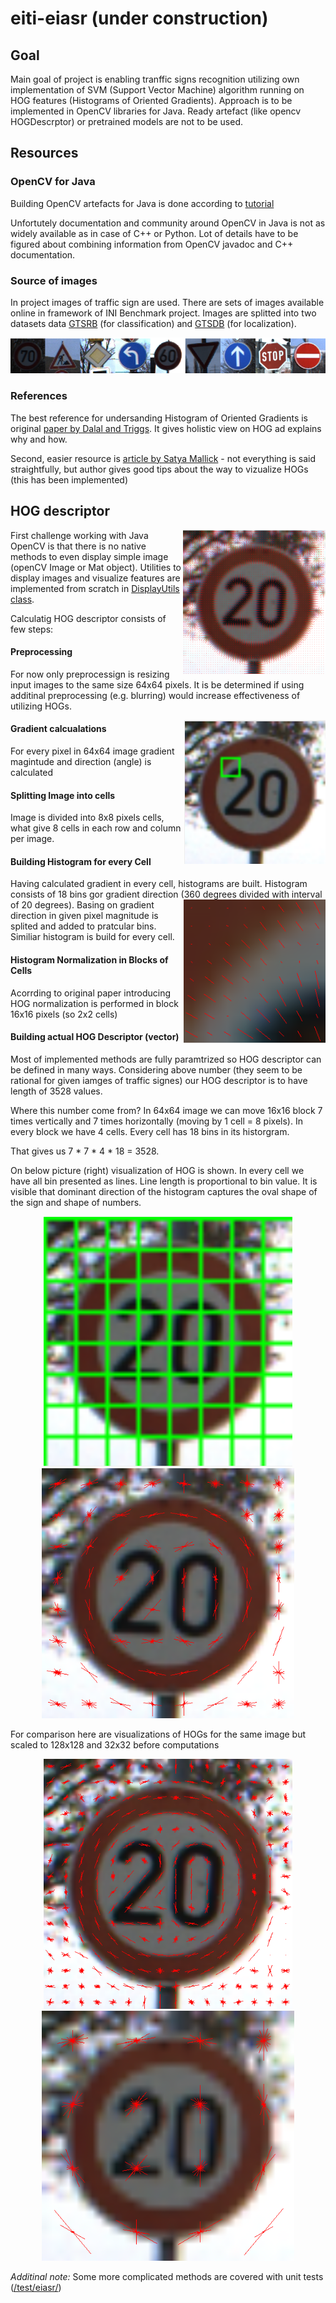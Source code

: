 # eiti-eiasr (under construction)

## Goal
Main goal of project is enabling tranffic signs recognition utilizing own implementation of SVM (Support Vector Machine) algorithm running on HOG features (Histograms of Oriented Gradients). Approach is to be implemented in OpenCV libraries for Java. Ready artefact (like opencv HOGDescrptor) or pretrained models are not to be used.

## Resources

### OpenCV for Java

Building OpenCV artefacts for Java is done according to [tutorial](http://opencv-java-tutorials.readthedocs.io/en/latest/01-installing-opencv-for-java.html#install-opencv-3-x-under-linux)

Unfortutely documentation and community around OpenCV in Java is not as widely available as in case of C++ or Python. Lot of details have to be figured about combining information from OpenCV javadoc and C++ documentation.

### Source of images
In project images of traffic sign are used. There are sets of images available online in framework of INI Benchmark
project. Images are splitted into two datasets data [GTSRB](http://benchmark.ini.rub.de/?section=gtsrb&subsection=news) (for classification) and [GTSDB](http://benchmark.ini.rub.de/?section=gtsdb&subsection=news) (for localization).
<p align="center"> <img  src="/doc/img/Selection_001.png"></p>

### References
The best reference for undersanding Histogram of Oriented Gradients is original [paper by Dalal and Triggs](https://lear.inrialpes.fr/people/triggs/pubs/Dalal-cvpr05.pdf). It gives holistic view on HOG ad explains why and how.

Second, easier resource is [article by Satya Mallick](https://www.learnopencv.com/histogram-of-oriented-gradients/) - not everything is said straightfully, but author gives good tips about the way to vizualize HOGs (this has been implemented)

## HOG descriptor

<img align="right" height=230 src="/doc/img/Selection_004.png">

First challenge working with Java OpenCV is that there is no native methods to even display simple image (openCV Image or Mat object). Utilities to display images and visualize features are implemented from scratch in [DisplayUtils class](/src/eiasr/DisplayUtils.java).

Calculatig HOG descriptor consists of few steps:

#### Preprocessing

For now only preprocessign is resizing input images to the same size 64x64 pixels. It is be determined if using additinal preprocessing (e.g. blurring) would increase effectiveness of utilizing HOGs.
 
<img align="right" height=230 src="/doc/img/Selection_002.png">

#### Gradient calcualations

For every pixel in 64x64 image gradient magintude and direction (angle) is calculated
  
#### Splitting Image into cells

Image is divided into 8x8 pixels cells, what give 8 cells in each row and column per image.

#### Building Histogram for every Cell

Having calculated gradient in every cell, histograms are built. Histogram consists of 18 bins gor gradient direction (360 degrees divided with interval of 20 degrees). <img align="right" height=230 src="/doc/img/Selection_003.png"> Basing on gradient direction in given pixel magnitude is splited and added to pratcular bins. Similiar histogram is build for every cell.

#### Histogram Normalization in Blocks of Cells

Acorrding to original paper introducing HOG normalization is performed in block 16x16 pixels (so 2x2 cells)

#### Building actual HOG Descriptor (vector)

Most of implemented methods are fully paramtrized so HOG descriptor can be defined in many ways. Considering above number (they seem to be rational for given iamges of traffic signes) our HOG descriptor is to have length of 3528 values. 

Where this number come from? In 64x64 image we can move 16x16 block 7 times vertically and 7 times horizontally (moving by 1 cell = 8 pixels). In every block we have 4 cells. Every cell has 18 bins in its historgram. 

That gives us 7 * 7 * 4 * 18 = 3528.

On below picture (right) visualization of HOG is shown. In every cell we have all bin presented as lines. Line length is proportional to bin value. It is visible that dominant direction of the histogram captures the oval shape of the sign and shape of numbers.

<p align="center"><img height=400 src="/doc/img/Selection_005.png"><img height=400 src="/doc/img/Selection_006.png"></p>

For comparison here are visualizations of HOGs for the same image but scaled to 128x128 and 32x32 before computations
<p align="center"><img height=400 src="/doc/img/Selection_007.png"><img height=400 src="/doc/img/Selection_008.png"></p>

*Additinal note:* Some more complicated methods are covered with unit tests ([/test/eiasr/](/test/eiasr))
